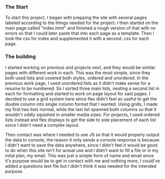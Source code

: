 ### The Start

To start this project, I began with prepping the site with several pages labeled according to the things needed for the project. I then started on the main page called "index.html" and finished a rough version of that with no errors so that I could later paste that into each page as a template. Then I took the css for index and supplemented it with a second .css for each page.

### The building

I started working on previous and projects next, and they would be similar pages with different work in each. This was the most simple, since they both used lists and covered both styles, ordered and unordered. In the previous work page, I used unordered lists as it didn't make sense for a resume to be numbered. So I sorted three main lists, nesting a second list in each for formatting and started to work on page layout for said pages. I decided to use a grid system here since flex didn't feel as useful to get the double column into single column format that I wanted. Using grids, I made my first two lists normal, while the last list spanned both columns so that it wouldn't oddly squished in smaller media sizes. For projects, I used ordered lists instead and flex displays to get the side to side placement of each list since I didn't need a complex layout.

Then contact was where I needed to use JS so that it would properly output the data to console, the reason it only sends a console response is because I didn't want to save the data anywhere, since I didn't feel it would be good to do when this site isn't for actual use and I didn't want to fill a file or in my intial plan, my email. This was just a simple form of name and email since it's purpose would be to get in contact with me and nothing more, I could've added a questions text file but I didn't think it was needed for the intended purpose. 
